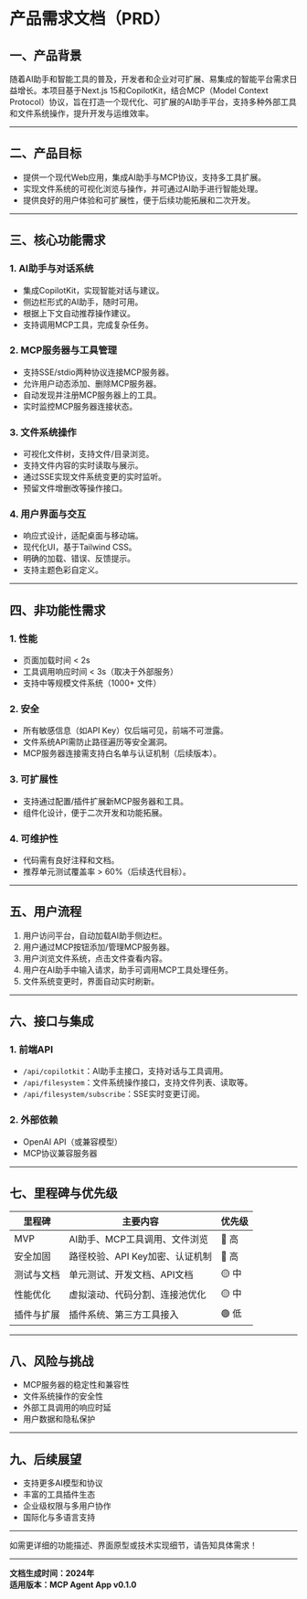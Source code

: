 # 产品需求文档（PRD）

## 一、产品背景

随着AI助手和智能工具的普及，开发者和企业对可扩展、易集成的智能平台需求日益增长。本项目基于Next.js 15和CopilotKit，结合MCP（Model Context Protocol）协议，旨在打造一个现代化、可扩展的AI助手平台，支持多种外部工具和文件系统操作，提升开发与运维效率。

---

## 二、产品目标

- 提供一个现代Web应用，集成AI助手与MCP协议，支持多工具扩展。
- 实现文件系统的可视化浏览与操作，并可通过AI助手进行智能处理。
- 提供良好的用户体验和可扩展性，便于后续功能拓展和二次开发。

---

## 三、核心功能需求

### 1. AI助手与对话系统
- 集成CopilotKit，实现智能对话与建议。
- 侧边栏形式的AI助手，随时可用。
- 根据上下文自动推荐操作建议。
- 支持调用MCP工具，完成复杂任务。

### 2. MCP服务器与工具管理
- 支持SSE/stdio两种协议连接MCP服务器。
- 允许用户动态添加、删除MCP服务器。
- 自动发现并注册MCP服务器上的工具。
- 实时监控MCP服务器连接状态。

### 3. 文件系统操作
- 可视化文件树，支持文件/目录浏览。
- 支持文件内容的实时读取与展示。
- 通过SSE实现文件系统变更的实时监听。
- 预留文件增删改等操作接口。

### 4. 用户界面与交互
- 响应式设计，适配桌面与移动端。
- 现代化UI，基于Tailwind CSS。
- 明确的加载、错误、反馈提示。
- 支持主题色彩自定义。

---

## 四、非功能性需求

### 1. 性能
- 页面加载时间 < 2s
- 工具调用响应时间 < 3s（取决于外部服务）
- 支持中等规模文件系统（1000+ 文件）

### 2. 安全
- 所有敏感信息（如API Key）仅后端可见，前端不可泄露。
- 文件系统API需防止路径遍历等安全漏洞。
- MCP服务器连接需支持白名单与认证机制（后续版本）。

### 3. 可扩展性
- 支持通过配置/插件扩展新MCP服务器和工具。
- 组件化设计，便于二次开发和功能拓展。

### 4. 可维护性
- 代码需有良好注释和文档。
- 推荐单元测试覆盖率 > 60%（后续迭代目标）。

---

## 五、用户流程

1. 用户访问平台，自动加载AI助手侧边栏。
2. 用户通过MCP按钮添加/管理MCP服务器。
3. 用户浏览文件系统，点击文件查看内容。
4. 用户在AI助手中输入请求，助手可调用MCP工具处理任务。
5. 文件系统变更时，界面自动实时刷新。

---

## 六、接口与集成

### 1. 前端API
- `/api/copilotkit`：AI助手主接口，支持对话与工具调用。
- `/api/filesystem`：文件系统操作接口，支持文件列表、读取等。
- `/api/filesystem/subscribe`：SSE实时变更订阅。

### 2. 外部依赖
- OpenAI API（或兼容模型）
- MCP协议兼容服务器

---

## 七、里程碑与优先级

| 里程碑         | 主要内容                                 | 优先级 |
| -------------- | ---------------------------------------- | ------ |
| MVP            | AI助手、MCP工具调用、文件浏览            | 🔴 高   |
| 安全加固       | 路径校验、API Key加密、认证机制           | 🔴 高   |
| 测试与文档     | 单元测试、开发文档、API文档               | 🟡 中   |
| 性能优化       | 虚拟滚动、代码分割、连接池优化             | 🟡 中   |
| 插件与扩展     | 插件系统、第三方工具接入                   | 🟢 低   |

---

## 八、风险与挑战

- MCP服务器的稳定性和兼容性
- 文件系统操作的安全性
- 外部工具调用的响应时延
- 用户数据和隐私保护

---

## 九、后续展望

- 支持更多AI模型和协议
- 丰富的工具插件生态
- 企业级权限与多用户协作
- 国际化与多语言支持

---

如需更详细的功能描述、界面原型或技术实现细节，请告知具体需求！

---

**文档生成时间：2024年**  
**适用版本：MCP Agent App v0.1.0** 